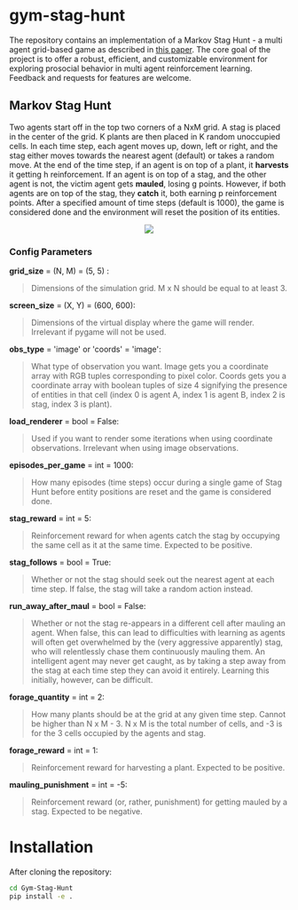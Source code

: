 # gym-stag-hunt

The repository contains an implementation of a Markov Stag Hunt - a multi agent grid-based game as described in [this paper](https://arxiv.org/abs/1709.02865). The core goal of the project is to offer a robust, efficient, and customizable environment for exploring prosocial behavior in multi agent reinforcement learning. Feedback and requests for features are welcome.

## Markov Stag Hunt

Two agents start off in the top two corners of a NxM grid. A stag is placed in the center of the grid. K plants are
then placed in K random unoccupied cells. In each time step, each agent moves up, down, left or right, and the stag 
either moves towards the nearest agent (default) or takes a random move. At the end of the time step, if an agent is on top of a plant, it **harvests** it getting
h reinforcement. If an agent is on top of a stag, and the other agent is not, the victim agent gets **mauled**, losing g points.
However, if both agents are on top of the stag, they **catch** it, both earning p reinforcement points. After a specified amount of
time steps (default is 1000), the game is considered done and the environment will reset the position of its entities.

<p align="center">
  <img src="https://github.com/NullDefault/gym-stag-hunt/blob/master/gym_stag_hunt/assets/screenshot.png?raw=true" />
</p>

### Config Parameters
**grid_size**     = (N, M) = (5, 5) : 
> Dimensions of the simulation grid. M x N should be equal to at least 3. 

**screen_size**   = (X, Y) = (600, 600):
> Dimensions of the virtual display where the game will render. Irrelevant if pygame will not be used.
  
**obs_type**      = 'image' or 'coords' = 'image': 
> What type of observation you want. Image gets you a coordinate array with RGB tuples corresponding to pixel color. Coords gets you a coordinate array with boolean tuples of size 4 signifying the presence of entities in that cell (index 0 is agent A, index 1 is agent B, index 2 is stag, index 3 is plant).  

**load_renderer** = bool = False: 
> Used if you want to render some iterations when using coordinate observations. Irrelevant when using image observations.  

**episodes_per_game** = int = 1000: 
> How many episodes (time steps) occur during a single game of Stag Hunt before entity positions are reset and the game is considered done.

**stag_reward** = int = 5:
> Reinforcement reward for when agents catch the stag by occupying the same cell as it at the same time. Expected to be positive.

**stag_follows** = bool = True:
> Whether or not the stag should seek out the nearest agent at each time step. If false, the stag will take a random action instead.

**run_away_after_maul** = bool = False:
> Whether or not the stag re-appears in a different cell after mauling an agent. When false, this can lead to difficulties with learning as agents will often get overwhelmed by the (very aggressive apparently) stag, who will relentlessly chase them continuously mauling them. An intelligent agent may never get caught, as by taking a step away from the stag at each time step they can avoid it entirely. Learning this initially, however, can be difficult.

**forage_quantity** = int = 2:
> How many plants should be at the grid at any given time step. Cannot be higher than N x M - 3. N x M is the total number of cells, and -3 is for the 3 cells occupied by the agents and stag.

**forage_reward** = int = 1:
> Reinforcement reward for harvesting a plant. Expected to be positive.

**mauling_punishment** = int = -5:
> Reinforcement reward (or, rather, punishment) for getting mauled by a stag. Expected to be negative.


# Installation

After cloning the repository:

```bash
cd Gym-Stag-Hunt
pip install -e .
```
